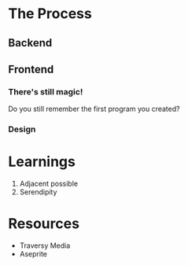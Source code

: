 # The Process

## Backend


## Frontend

### There's still magic! 

Do you still remember the first program you created?

### Design


# Learnings

1. Adjacent possible
2. Serendipity


# Resources

- Traversy Media
- Aseprite







